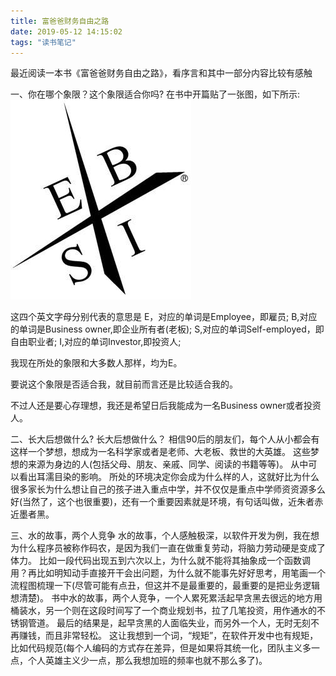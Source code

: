 ```yaml
---
title: 富爸爸财务自由之路
date: 2019-05-12 14:15:02
tags: "读书笔记"
---
```

最近阅读一本书《富爸爸财务自由之路》，看序言和其中一部分内容比较有感触

一、你在哪个象限？这个象限适合你吗?
在书中开篇贴了一张图，如下所示:
![](富爸爸财务自由之路/ebsi.jpg)
<!--more-->
这四个英文字母分别代表的意思是 E，对应的单词是Employee，即雇员; B,对应的单词是Business owner,即企业所有者(老板); S,对应的单词Self-employed，即自由职业者; I,对应的单词Investor,即投资人;

我现在所处的象限和大多数人那样，均为E。

要说这个象限是否适合我，就目前而言还是比较适合我的。

不过人还是要心存理想，我还是希望日后我能成为一名Business owner或者投资人。

二、长大后想做什么?
长大后想做什么？ 相信90后的朋友们，每个人从小都会有这样一个梦想，想成为一名科学家或者是老师、大老板、救世的大英雄。 这些梦想的来源为身边的人(包括父母、朋友、亲戚、同学、阅读的书籍等等)。 从中可以看出耳濡目染的影响。 所处的环境决定你会成为什么样的人，这就好比为什么很多家长为什么想让自己的孩子进入重点中学，并不仅仅是重点中学师资资源多么好(当然了，这个也很重要)，还有一个重要因素就是环境，有句话叫做，近朱者赤近墨者黑。

三、水的故事，两个人竞争
水的故事，个人感触极深，以软件开发为例，我在想为什么程序员被称作码农，是因为我们一直在做重复劳动，将脑力劳动硬是变成了体力。 比如一段代码出现五到六次以上，为什么就不能将其抽象成一个函数调用？再比如明知动手直接开干会出问题，为什么就不能事先好好思考，用笔画一个流程图梳理一下(尽管可能有点丑，但这并不是最重要的，最重要的是把业务逻辑想清楚)。 书中水的故事，两个人竞争，一个人累死累活起早贪黑去很远的地方用桶装水，另一个则在这段时间写了一个商业规划书，拉了几笔投资，用作通水的不锈钢管道。 最后的结果是，起早贪黑的人面临失业，而另外一个人，无时无刻不再赚钱，而且非常轻松。 这让我想到一个词，“规矩”，在软件开发中也有规矩，比如代码规范(每个人编码的方式存在差异，但是如果将其统一化，团队主义多一点，个人英雄主义少一点，那么我想加班的频率也就不那么多了)。